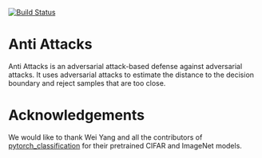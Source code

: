 [![Build Status](https://travis-ci.com/samuelemarro/anti-attacks.png?branch=master)](https://travis-ci.com/samuelemarro/anti-attacks)
# Anti Attacks

Anti Attacks is an adversarial attack-based defense against adversarial attacks. It uses adversarial attacks to estimate the distance to the decision boundary and reject samples that are too close.

# Acknowledgements

We would like to thank Wei Yang and all the contributors of [pytorch_classification](https://github.com/bearpaw/pytorch-classification) for their pretrained CIFAR and ImageNet models.